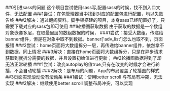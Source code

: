##0引进sass的问题
  这个项目尝试使用sass写,配置sass的时候，找不到入口文件，无法配置
  ###1尝试：在包管理器当中找到对应的配置包进行配置，均以失败告终
  ###2解决：通过翻阅资料。脚手架搭建的项目，本身sass已经配置好了，只需要下载对应的sass包即可使用
##1轮播图获取数据
  由于获取的数据是一个数组对象嵌套多层，在取最里层的数组数据的时候，
  ###1尝试：接受大数组，传递给banner组件，但是在对象中取不到数据。banner['adv_list']怎么也取不到，页面报错
  ###2尝试：home页面将大数组拆分一层，再传递给banner组件，依然拿不到数据，同上情况
  ###3解决：直接在home页面将大数组拆分，只是在异步请求获取到就拆分需要的数据，并且设置初始值进行更新；
##2轮播图数据得到了却无法正常轮播
  ###1尝试：改变autoplay的值true,只有在改变的时候才会进行轮播，不会自动轮播
  ###2解决：是布局的问题，App的布局覆盖了轮播图的样式
##3页面实现滚动没有滚动条
  ###1尝试：使用better scroll 与布局有冲突，无法实现
  ###2解决：继续使用better scroll 调整布局冲突，可以实现
